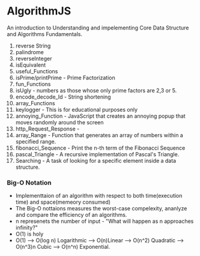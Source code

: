 # AlgorithmJS
An introduction to Understanding and impelementing Core Data Structure and Algorithms Fundamentals.

1. reverse String
2. palindrome
3. reverseInteger
4. isEquivalent
5. useful_Functions
6. isPrime/printPrime - Prime Factorization 
7. fun_Functions
8. isUgly - numbers as those whose only prime factors are 2,3 or 5.
9. encode_decode_Id - String shortening 
10. array_Functions
11. keylogger - This is for educational purposes only
12. annoying_Function - JavaScript that creates an annoying popup that moves randomly around the screen
13. http_Request_Response - 
14. array_Range - Function that generates an array of numbers within a specified range.
15. fibonacci_Sequence - Print the n-th term of the Fibonacci Sequence
16. pascal_Triangle - A recursive implementation of Pascal's Triangle.
17. Searching - A task of looking for a specific element inside a data structure.

### Big-O Notation 
- Implementtaion of an algorithm with respect to both time(execution time) and space(memeory consumed)
- The Big-O nottaions measures the worst-case compelexity, ananlyze and compare the efficiency of an algorithms. 
- n represenets the number of input - "What will happen as n approaches infinity?"
- O(1) is holy
- O(1) --> O(log n) Logarithmic --> O(n)Linear --> O(n^2) Quadratic --> O(n^3)n Cubic --> O(n^n) Exponential.
